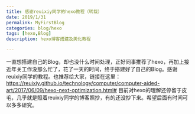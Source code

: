 ```yaml
---
title: 感谢reuixiy同学的hexo教程（转载）
date: 2019/1/31
permalink: MyFirstBlog
categories: blog/hexo
tags: [hexo,Blog]
description: hexo博客搭建及美化教程

---
```

一直想搭建自己的Blog，却也没什么时间处理，正好同事推荐了hexo，再加上接近年关工作没那么忙了，花了一天的时间，终于搭建好了自己的Blog。感谢reuixiy同学的教程。也推荐给大家，链接在这里：https://reuixiy.github.io/technology/computer/computer-aided-art/2017/06/09/hexo-next-optimization.html#
目前对hexo的理解还停留于皮毛，几乎就是照着reuixiy同学的博客照抄，有的还没抄下来。希望后面有时间可以多多研究。
	
